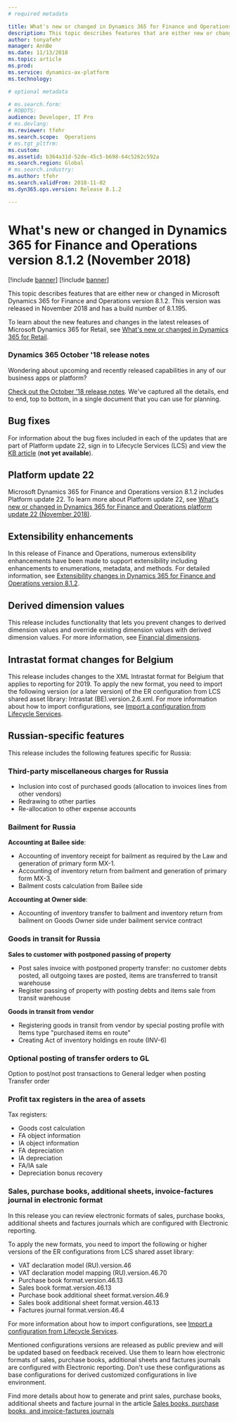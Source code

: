 ```yaml
---
# required metadata

title: What's new or changed in Dynamics 365 for Finance and Operations version 8.1.2 (November 2018)
description: This topic describes features that are either new or changed in Dynamics 365 for Finance and Operations version 8.1.2. This version was released in November 2018.
author: tonyafehr
manager: AnnBe
ms.date: 11/13/2018
ms.topic: article
ms.prod: 
ms.service: dynamics-ax-platform
ms.technology: 

# optional metadata

# ms.search.form: 
# ROBOTS: 
audience: Developer, IT Pro
# ms.devlang: 
ms.reviewer: tfehr
ms.search.scope:  Operations
# ms.tgt_pltfrm: 
ms.custom: 
ms.assetid: b364a31d-52de-45c5-b698-64c5262c592a
ms.search.region: Global
# ms.search.industry: 
ms.author: tfehr
ms.search.validFrom: 2018-11-02 
ms.dyn365.ops.version: Release 8.1.2

---
```

# What's new or changed in Dynamics 365 for Finance and Operations version 8.1.2 (November 2018)

[!include [banner](../includes/banner.md)]
[!include [banner](../includes/preview-banner.md)]

This topic describes features that are either new or changed in Microsoft Dynamics 365 for Finance and Operations version 8.1.2. This version was released in November 2018 and has a build number of 8.1.195.

To learn about the new features and changes in the latest releases of Microsoft Dynamics 365 for Retail, see [What's new or changed in Dynamics 365 for Retail](https://docs.microsoft.com/en-us/dynamics365/unified-operations/retail/get-started/whats-new).

### Dynamics 365 October '18 release notes
Wondering about upcoming and recently released capabilities in any of our business apps or platform? 

[Check out the October '18 release notes](https://go.microsoft.com/fwlink/?linkid=870424). We've captured all the details, end to end, top to bottom, in a single document that you can use for planning. 

## Bug fixes
For information about the bug fixes included in each of the updates that are part of Platform update 22, sign in to Lifecycle Services (LCS) and view the [KB article](https://go.microsoft.com/fwlink/?linkid=2037783) (**not yet available**).

## Platform update 22
Microsoft Dynamics 365 for Finance and Operations version 8.1.2 includes Platform update 22. To learn more about Platform update 22, see 
[What's new or changed in Dynamics 365 for Finance and Operations platform update 22 (November 2018)](whats-new-platform-update-22.md).

## Extensibility enhancements
In this release of Finance and Operations, numerous extensibility enhancements have been made to support extensibility including enhancements to enumerations, metadata, and methods. For detailed information, see [Extensibility changes in Dynamics 365 for Finance and Operations version 8.1.2](../../dev-itpro/extensibility/extensibility-changes-812.md).

## Derived dimension values
This release includes functionality that lets you prevent changes to derived dimension values and override existing dimension values with derived dimension values. For more information, see [Financial dimensions](../../financials/general-ledger/financial-dimensions.md).

## Intrastat format changes for Belgium
This release includes changes to the XML Intrastat format for Belgium that applies to reporting for 2019. To apply the new format, you need to import the following version (or a later version) of the ER configuration from LCS shared asset library: Intrastat (BE).version.2.6.xml. For more information about how to import configurations, see [Import a configuration from Lifecycle Services](../../dev-itpro/analytics/tasks/er-import-configuration-lifecycle-services.md). 

## Russian-specific features
This release includes the following features specific for Russia:

### Third-party miscellaneous charges for Russia
- Inclusion into cost of purchased goods (allocation to invoices lines from other vendors) 
- Redrawing to other parties 
- Re-allocation to other expense accounts

### Bailment for Russia

**Accounting at Bailee side**:
 - Accounting of inventory receipt for bailment as required by the Law and generation of primary form MX-1. 
 - Accounting of inventory return from bailment and generation of primary form MX-3. 
 - Bailment costs calculation from Bailee side
 
 **Accounting at Owner side**:
 - Accounting of inventory transfer to bailment and inventory return from bailment on Goods Owner side under bailment service contract

### Goods in transit for Russia

**Sales to customer with postponed passing of property**
 - Post sales invoice with postponed property transfer: no customer debts posted, all outgoing taxes are posted, items are transferred to transit warehouse 
 - Register passing of property with posting debts and items sale from transit warehouse

**Goods in transit from vendor**
 - Registering goods in transit from vendor by special posting profile with Items type "purchased items en route" 
 - Creating Act of inventory holdings en route (INV-6)

### Optional posting of transfer orders to GL
Option to post/not post transactions to General ledger when posting Transfer order

### Profit tax registers in the area of assets
Tax registers: 
 - Goods cost calculation
 - FA object information 
 - IA object information 
 - FA depreciation 
 - IA depreciation 
 - FA/IA sale 
 - Depreciation bonus recovery

### Sales, purchase books, additional sheets, invoice-factures journal in electronic format
In this release you can review electronic formats of sales, purchase books, additional sheets and factures journals which are configured with Electronic reporting. 

To apply the new formats, you need to import the following or higher versions of the ER configurations from LCS shared asset library:  
 - VAT declaration model (RU).version.46
 - VAT declaration model mapping (RU).version.46.70
 - Purchase book format.version.46.13
 - Sales book format.version.46.13
 - Purchase book additional sheet format.version.46.9
 - Sales book additional sheet format.version.46.13
 - Factures journal format.version.46.4
 
For more information about how to import configurations, see [Import a configuration from Lifecycle Services](../../dev-itpro/analytics/tasks/er-import-configuration-lifecycle-services.md). 

Mentioned configurations versions are released as public preview and will be updated based on feedback received.
Use them to learn how electronic formats of sales, purchase books, additional sheets and factures journals are configured with Electronic reporting. Don't use these configurations as base configurations for derived customized configurations in live environment.

Find more details about how to generate and print sales, purchase books, additional sheets and facture journal in the article [Sales books, purchase books, and invoice-factures journals](https://docs.microsoft.com/en-us/dynamics365/unified-operations/financials/localizations/rus-sales-books-purchase-books)
